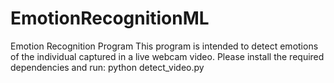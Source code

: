 # EmotionRecognitionML
Emotion Recognition Program
This program is intended to detect emotions of the individual captured in a live webcam video.
Please install the required dependencies and run:
python detect_video.py
